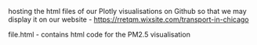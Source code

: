hosting the html files of our Plotly visualisations on Github so that we may display it on our website - https://rretqm.wixsite.com/transport-in-chicago 

file.html - contains html code for the PM2.5 visualisation

